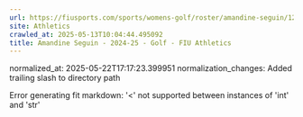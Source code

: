 ```yaml
---
url: https://fiusports.com/sports/womens-golf/roster/amandine-seguin/12942/
site: Athletics
crawled_at: 2025-05-13T10:04:44.495092
title: Amandine Seguin - 2024-25 - Golf - FIU Athletics
---
```

normalized_at: 2025-05-22T17:17:23.399951
normalization_changes: Added trailing slash to directory path

Error generating fit markdown: '<' not supported between instances of 'int' and 'str'